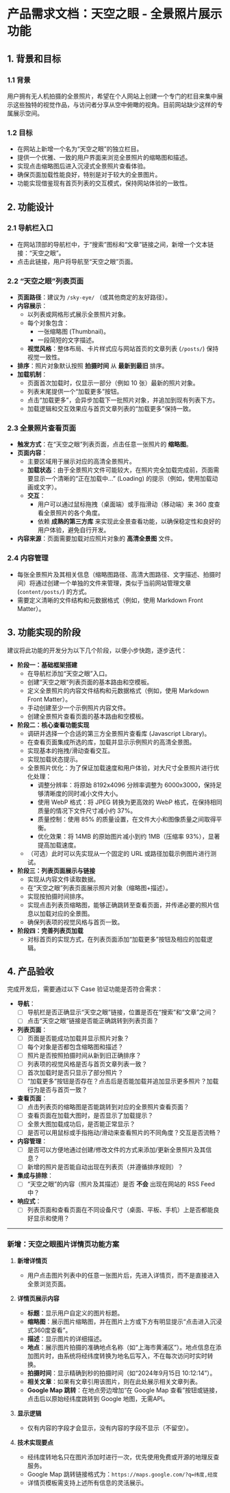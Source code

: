 # 产品需求文档：天空之眼 - 全景照片展示功能

## 1. 背景和目标

### 1.1 背景

用户拥有无人机拍摄的全景照片，希望在个人网站上创建一个专门的栏目来集中展示这些独特的视觉作品，与访问者分享从空中俯瞰的视角。目前网站缺少这样的专属展示空间。

### 1.2 目标

- 在网站上新增一个名为“天空之眼”的独立栏目。
- 提供一个优雅、一致的用户界面来浏览全景照片的缩略图和描述。
- 实现点击缩略图后进入沉浸式全景照片查看体验。
- 确保页面加载性能良好，特别是对于较大的全景图片。
- 功能实现借鉴现有首页列表的交互模式，保持网站体验的一致性。

## 2. 功能设计

### 2.1 导航栏入口

- 在网站顶部的导航栏中，于“搜索”图标和“文章”链接之间，新增一个文本链接：“天空之眼”。
- 点击此链接，用户将导航至“天空之眼”页面。

### 2.2 “天空之眼”列表页面

- **页面路径**：建议为 `/sky-eye/` （或其他商定的友好路径）。
- **内容展示**：
    - 以列表或网格形式展示全景照片对象。
    - 每个对象包含：
        - 一张缩略图 (Thumbnail)。
        - 一段简短的文字描述。
    - **视觉风格**：整体布局、卡片样式应与网站首页的文章列表 (`/posts/`) 保持视觉一致性。
- **排序**：照片对象默认按照 **拍摄时间** 从 **最新到最旧** 排序。
- **加载机制**：
    - 页面首次加载时，仅显示一部分（例如 10 张）最新的照片对象。
    - 列表末尾提供一个“加载更多”按钮。
    - 点击“加载更多”，会异步加载下一批照片对象，并追加到现有列表下方。
    - 加载逻辑和交互效果应与首页文章列表的“加载更多”保持一致。

### 2.3 全景照片查看页面

- **触发方式**：在“天空之眼”列表页面，点击任意一张照片的 **缩略图**。
- **页面内容**：
    - 主要区域用于展示对应的高清全景照片。
    - **加载状态**：由于全景照片文件可能较大，在照片完全加载完成前，页面需要显示一个清晰的“正在加载中...” (Loading) 的提示（例如，使用加载动画或文字）。
    - **交互**：
        - 用户可以通过鼠标拖拽（桌面端）或手指滑动（移动端）来 360 度查看全景照片的各个角度。
        - 依赖 **成熟的第三方库** 来实现此全景查看功能，以确保稳定性和良好的用户体验，避免自行开发。
- **内容来源**：页面需要加载对应照片对象的 **高清全景图** 文件。

### 2.4 内容管理

- 每张全景照片及其相关信息（缩略图路径、高清大图路径、文字描述、拍摄时间）将通过创建一个单独的文件来管理，类似于当前网站管理文章 (`content/posts/`) 的方式。
- 需要定义清晰的文件结构和元数据格式（例如，使用 Markdown Front Matter）。

## 3. 功能实现的阶段

建议将此功能的开发分为以下几个阶段，以便小步快跑，逐步迭代：

- **阶段一：基础框架搭建**
    - 在导航栏添加“天空之眼”入口。
    - 创建“天空之眼”列表页面的基本路由和空模板。
    - 定义全景照片的内容文件结构和元数据格式（例如，使用 Markdown Front Matter）。
    - 手动创建至少一个示例照片内容文件。
    - 创建全景照片查看页面的基本路由和空模板。
- **阶段二：核心查看功能实现**
    - 调研并选择一个合适的第三方全景照片查看库 (Javascript Library)。
    - 在查看页面集成所选的库，加载并显示示例照片的高清全景图。
    - 实现基本的拖拽/滑动查看交互。
    - 实现加载状态提示。
    - 全景照片优化：为了保证加载速度和用户体验，对大尺寸全景照片进行优化处理：
        - 调整分辨率：将原始 8192x4096 分辨率调整为 6000x3000，保持足够清晰度的同时减小文件大小。
        - 使用 WebP 格式：将 JPEG 转换为更高效的 WebP 格式，在保持相同质量的情况下文件尺寸减小约 37%。
        - 质量控制：使用 85% 的质量设置，在文件大小和图像质量之间取得平衡。
        - 优化效果：将 14MB 的原始图片减小到约 1MB（压缩率 93%），显著提高加载速度。
    - （可选）此时可以先实现从一个固定的 URL 或路径加载示例图片进行测试。
- **阶段三：列表页面展示与链接**
    - 实现从内容文件读取数据。
    - 在“天空之眼”列表页面展示照片对象（缩略图+描述）。
    - 实现按拍摄时间排序。
    - 实现点击列表页缩略图，能够正确跳转至查看页面，并传递必要的照片信息以加载对应的全景图。
    - 确保列表项的视觉风格与首页一致。
- **阶段四：完善列表页加载**
    - 对标首页的实现方式，在列表页面添加“加载更多”按钮及相应的加载逻辑。

## 4. 产品验收

完成开发后，需要通过以下 Case 验证功能是否符合需求：

- **导航**：
    - [ ] 导航栏是否正确显示“天空之眼”链接，位置是否在“搜索”和“文章”之间？
    - [ ] 点击“天空之眼”链接是否能正确跳转到列表页面？
- **列表页面**：
    - [ ] 页面是否能成功加载并显示照片对象？
    - [ ] 每个对象是否都包含缩略图和描述？
    - [ ] 照片是否按照拍摄时间从新到旧正确排序？
    - [ ] 列表项的视觉风格是否与首页文章列表一致？
    - [ ] 首次加载时是否只显示了部分照片？
    - [ ] “加载更多”按钮是否存在？点击后是否能加载并追加显示更多照片？加载行为是否与首页一致？
- **查看页面**：
    - [ ] 点击列表页的缩略图是否能跳转到对应的全景照片查看页面？
    - [ ] 查看页面在加载大图时，是否显示了加载提示？
    - [ ] 全景大图加载成功后，是否能正常显示？
    - [ ] 是否可以用鼠标或手指拖动/滑动来查看照片的不同角度？交互是否流畅？
- **内容管理**：
    - [ ] 是否可以方便地通过创建/修改文件的方式来添加/更新全景照片及其信息？
    - [ ] 新增的照片是否能自动出现在列表页（并遵循排序规则）？
- **集成与排除**：
    - [ ] “天空之眼”的内容（照片及其描述）是否 **不会** 出现在网站的 RSS Feed 中？
- **响应式**：
    - [ ] 列表页面和查看页面在不同设备尺寸（桌面、平板、手机）上是否都能良好显示和使用？ 

---

### 新增：天空之眼图片详情页功能方案

1. **新增详情页**  
   - 用户点击图片列表中的任意一张图片后，先进入详情页，而不是直接进入全景浏览页面。

2. **详情页展示内容**  
   - **标题**：显示用户自定义的图片标题。
   - **缩略图**：展示图片缩略图，并在图片上方或下方有明显提示“点击进入沉浸式360度查看”。
   - **描述**：显示图片的详细描述。
   - **地点**：展示图片拍摄的准确地点名称（如“上海市黄浦区”）。地点信息在添加图片时，由系统将经纬度转换为地名后写入，不在每次访问时实时转换。
   - **拍摄时间**：显示精确到秒的拍摄时间（如“2024年9月15日 10:12:14”）。
   - **相关文章**：如果有文章引用该图片，则在此处展示相关文章列表。
   - **Google Map 跳转**：在地点旁边增加“在 Google Map 查看”按钮或链接，点击后以原始经纬度跳转到 Google 地图，无需API。

3. **显示逻辑**  
   - 仅有内容的字段才会显示，没有内容的字段不显示（不留空）。

4. **技术实现要点**  
   - 经纬度转地名只在图片添加时进行一次，优先使用免费或开源的地理反查服务。
   - Google Map 跳转链接格式为：`https://maps.google.com/?q=纬度,经度`
   - 详情页模板需支持上述所有信息的灵活展示。